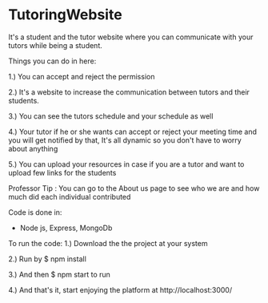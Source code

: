 # TutoringWebsite
It's a student and the tutor website where you can communicate with your tutors while being a student.

Things you can do in here:

1.) You can accept and reject the permission

2.) It's a website to increase the communication between tutors and their students.

3.) You can see the tutors schedule and your schedule as well

4.) Your tutor if he or she wants can accept or reject your meeting time and you will get notified by that, It's all dynamic so you don't have to worry about anything

5.) You can upload your resources in case if you are a tutor and want to upload few links for the students

Professor Tip : You can go to the About us page to see who we are and how much did each individual contributed

Code is done in:
  - Node js, Express, MongoDb
 
 To run the code:
 1.) Download the the project at your system
 
 2.) Run by $ npm install
 
 3.) And then $ npm start to run 
 
 4.) And that's it, start enjoying the platform at http://localhost:3000/
 
